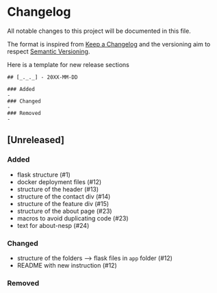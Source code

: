 # Changelog
All notable changes to this project will be documented in this file.

The format is inspired from [Keep a Changelog](http://keepachangelog.com/en/1.0.0/)
and the versioning aim to respect [Semantic Versioning](http://semver.org/spec/v2.0.0.html).

Here is a template for new release sections

```
## [_._._] - 20XX-MM-DD

### Added
-
### Changed
-
### Removed
-
```
## [Unreleased]

### Added
- flask structure (#1)
- docker deployment files (#12)
- structure of the header (#13)
- structure of the contact div (#14)
- structure of the feature div (#15)
- structure of the about page (#23)
- macros to avoid duplicating code (#23)
- text for about-nesp (#24)

### Changed
- structure of the folders --> flask files in `app` folder (#12)
- README with new instruction (#12)

### Removed

